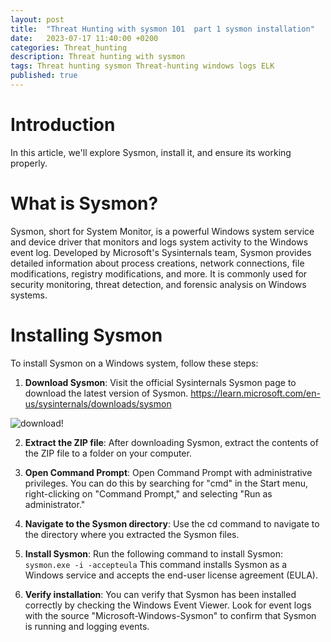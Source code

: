 ```yaml
---
layout: post
title:  "Threat Hunting with sysmon 101  part 1 sysmon installation"
date:   2023-07-17 11:40:00 +0200
categories: Threat_hunting
description: Threat hunting with sysmon 
tags: Threat hunting sysmon Threat-hunting windows logs ELK
published: true
---
```

# **Introduction**

In this article, we'll explore Sysmon, install it, and ensure its working properly.

# What is Sysmon?
Sysmon, short for System Monitor, is a powerful Windows system service and device driver that monitors and logs system activity to the Windows event log. Developed by Microsoft's Sysinternals team, Sysmon provides detailed information about process creations, network connections, file modifications, registry modifications, and more. It is commonly used for security monitoring, threat detection, and forensic analysis on Windows systems.

# Installing Sysmon
To install Sysmon on a Windows system, follow these steps:

1. **Download Sysmon**: Visit the official Sysinternals Sysmon page to download the latest version of Sysmon.
https://learn.microsoft.com/en-us/sysinternals/downloads/sysmon

![download!](/assets/images/th1/1.png")

2. **Extract the ZIP file**: After downloading Sysmon, extract the contents of the ZIP file to a folder on your computer.

3. **Open Command Prompt**: Open Command Prompt with administrative privileges. You can do this by searching for "cmd" in the Start menu, right-clicking on "Command Prompt," and selecting "Run as administrator."

4. **Navigate to the Sysmon directory**: Use the cd command to navigate to the directory where you extracted the Sysmon files.

5. **Install Sysmon**: Run the following command to install Sysmon: `sysmon.exe -i -accepteula`
This command installs Sysmon as a Windows service and accepts the end-user license agreement (EULA).


6. **Verify installation**: You can verify that Sysmon has been installed correctly by checking the Windows Event Viewer. Look for event logs with the source "Microsoft-Windows-Sysmon" to confirm that Sysmon is running and logging events.

